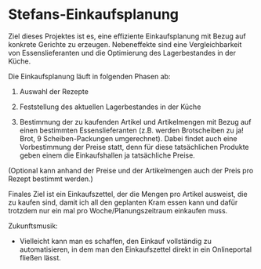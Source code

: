 # Stefans-Einkaufsplanung

Ziel dieses Projektes ist es, eine effiziente Einkaufsplanung
mit Bezug auf konkrete Gerichte zu erzeugen.
Nebeneffekte sind eine Vergleichbarkeit von Essenslieferanten
und die Optimierung des Lagerbestandes in der Küche.

Die Einkaufsplanung läuft in folgenden Phasen ab:

1. Auswahl der Rezepte

2. Feststellung des aktuellen Lagerbestandes in der Küche

3. Bestimmung der zu kaufenden Artikel und Artikelmengen mit Bezug auf einen bestimmten Essenslieferanten (z.B. werden Brotscheiben zu ja! Brot, 9 Scheiben-Packungen umgerechnet). Dabei findet auch eine Vorbestimmung der Preise statt, denn für diese tatsächlichen Produkte geben einem die Einkaufshallen ja tatsächliche Preise.
   
(Optional kann anhand der Preise und der Artikelmengen auch
der Preis pro Rezept bestimmt werden.)

Finales Ziel ist ein Einkaufszettel, der die Mengen
pro Artikel ausweist, die zu kaufen sind, damit ich 
all den geplanten Kram essen kann und dafür trotzdem nur
ein mal pro Woche/Planungszeitraum einkaufen muss.

Zukunftsmusik: 
- Vielleicht kann man es schaffen, den Einkauf vollständig zu automatisieren,
  in dem man den Einkaufszettel direkt in ein Onlineportal 
  fließen lässt.